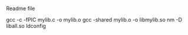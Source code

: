 Readme file

gcc -c -fPIC mylib.c -o mylib.o
gcc -shared mylib.o -o libmylib.so
nm -D liball.so
ldconfig